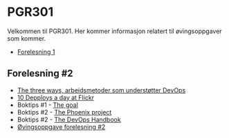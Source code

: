 # PGR301

Velkommen til PGR301. Her kommer informasjon relatert til øvingsoppgaver som kommer.

* [Forelesning 1](forelesning1.md)



## Forelesning #2

* [The three ways, arbeidsmetoder som understøtter DevOps](http://itrevolution.com/the-three-ways-principles-underpinning-devops/) 
* [10 Depploys a day at Flickr](https://www.youtube.com/watch?v=LdOe18KhtT4)
* Boktips #1 - [The goal](https://www.amazon.com/Goal-Process-Ongoing-Improvement/dp/0884271951)
* Boktips #2 - [The Phoenix project](https://www.amazon.com/Phoenix-Project-DevOps-Helping-Business-ebook/dp/B00AZRBLHO)
* Boktips #2 - [The DevOps Handbook](https://www.amazon.com/DevOps-Handbook-World-Class-Reliability-Organizations-ebook/dp/B01M9ASFQ3)
* [Øvingsoppgave forelesning #2](oving2.md)


